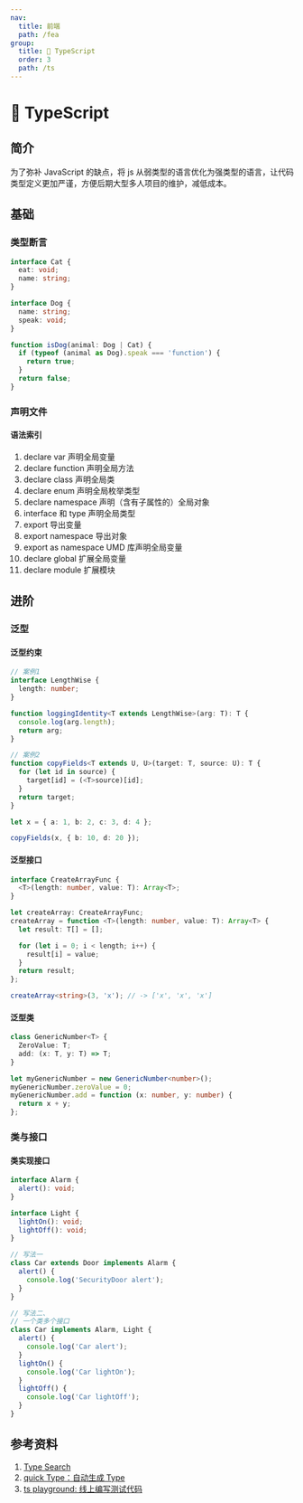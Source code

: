 ```yaml
---
nav:
  title: 前端
  path: /fea
group:
  title: 💊 TypeScript
  order: 3
  path: /ts
---
```


# 💊 TypeScript

## 简介

为了弥补 JavaScript 的缺点，将 js 从弱类型的语言优化为强类型的语言，让代码类型定义更加严谨，方便后期大型多人项目的维护，减低成本。

## 基础

### 类型断言

```ts
interface Cat {
  eat: void;
  name: string;
}

interface Dog {
  name: string;
  speak: void;
}

function isDog(animal: Dog | Cat) {
  if (typeof (animal as Dog).speak === 'function') {
    return true;
  }
  return false;
}
```

### 声明文件

#### 语法索引

1. declare var 声明全局变量
2. declare function 声明全局方法
3. declare class 声明全局类
4. declare enum 声明全局枚举类型
5. declare namespace 声明（含有子属性的）全局对象
6. interface 和 type 声明全局类型
7. export 导出变量
8. export namespace 导出对象
9. export as namespace UMD 库声明全局变量
10. declare global 扩展全局变量
11. declare module 扩展模块

## 进阶

### 泛型

#### 泛型约束

```ts
// 案例1
interface LengthWise {
  length: number;
}

function loggingIdentity<T extends LengthWise>(arg: T): T {
  console.log(arg.length);
  return arg;
}

// 案例2
function copyFields<T extends U, U>(target: T, source: U): T {
  for (let id in source) {
    target[id] = (<T>source)[id];
  }
  return target;
}

let x = { a: 1, b: 2, c: 3, d: 4 };

copyFields(x, { b: 10, d: 20 });
```

#### 泛型接口

```ts
interface CreateArrayFunc {
  <T>(length: number, value: T): Array<T>;
}

let createArray: CreateArrayFunc;
createArray = function <T>(length: number, value: T): Array<T> {
  let result: T[] = [];

  for (let i = 0; i < length; i++) {
    result[i] = value;
  }
  return result;
};

createArray<string>(3, 'x'); // -> ['x', 'x', 'x']
```

#### 泛型类

```ts
class GenericNumber<T> {
  ZeroValue: T;
  add: (x: T, y: T) => T;
}

let myGenericNumber = new GenericNumber<number>();
myGenericNumber.zeroValue = 0;
myGenericNumber.add = function (x: number, y: number) {
  return x + y;
};
```

### 类与接口

#### 类实现接口

```ts
interface Alarm {
  alert(): void;
}

interface Light {
  lightOn(): void;
  lightOff(): void;
}

// 写法一
class Car extends Door implements Alarm {
  alert() {
    console.log('SecurityDoor alert');
  }
}

// 写法二、
// 一个类多个接口
class Car implements Alarm, Light {
  alert() {
    console.log('Car alert');
  }
  lightOn() {
    console.log('Car lightOn');
  }
  lightOff() {
    console.log('Car lightOff');
  }
}
```

## 参考资料

1. [Type Search](https://www.typescriptlang.org/dt/search?search=)
2. [quick Type：自动生成 Type](https://app.quicktype.io)
3. [ts playground: 线上编写测试代码](https://www.typescriptlang.org/zh/play)
